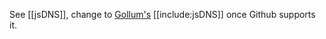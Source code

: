 See [[jsDNS]], change to [Gollum's](https://github.com/gollum/gollum/wiki#include-other-pages) [[include:jsDNS]] once Github supports it.